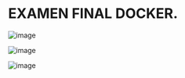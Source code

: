 ﻿# EXAMEN FINAL DOCKER. 

![image](https://user-images.githubusercontent.com/79446351/201700417-1f0e256e-00c7-4af0-8143-e4f0b847f880.png)


![image](https://user-images.githubusercontent.com/79446351/201697619-0902d797-81b8-450b-b28a-01d473c939ad.png)


![image](https://user-images.githubusercontent.com/79446351/201699583-c0f76956-6b1b-400e-82fa-9118c3eac3d2.png)
